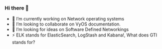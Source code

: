 ### Hi there 👋
- 🔭 I’m currently working on Network operating systems
- 👯 I’m looking to collaborate on VyOS documentation.
- 🤔 I’m looking for ideas on Software Defined Networkings
- ⚡ ELK stands for ElasticSearch, LogStash and Kabana!, What does GTI stands for?

<!--
**fakoor/fakoor** is a ✨ _special_ ✨ repository because its `README.md` (this file) appears on your GitHub profile.

Here are some ideas to get you started:

- 🔭 I’m currently working on ...
- 🌱 I’m currently learning ...
- 👯 I’m looking to collaborate on ...
- 🤔 I’m looking for help with ...
- 💬 Ask me about ...
- 📫 How to reach me: ...
- 😄 Pronouns: ...
- ⚡ Fun fact: ...
-->
